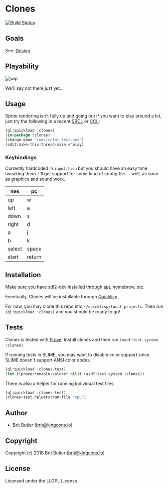 # Clones

[![Build Status](https://travis-ci.org/kingcons/clones.svg?branch=master)](https://travis-ci.org/kingcons/clones)

## Goals

See: [Design](https://github.com/kingcons/clones/blob/master/DESIGN.md)

## Playability

![wip](http://redlinernotes.com/images/clones_progress.png)

We'll say not there _just_ yet...

## Usage

Sprite rendering isn't fully up and going but if you want to play around a bit,
just try the following in a recent [SBCL][sbcl] or [CCL][ccl]:

```lisp
(ql:quickload :clones)
(in-package :clones)
(change-game "roms/color_test.nes")
(sdl2:make-this-thread-main #'play)
```

### Keybindings

Currently hardcoded in `input.lisp` but you should have an easy time tweaking them.
I'll get support for some kind of config file ... well, as soon as graphics and sound work.

| nes    | pc     |
|--------|--------|
| up     | w      |
| left   | a      |
| down   | s      |
| right  | d      |
| a      | j      |
| b      | k      |
| select | space  |
| start  | return |

## Installation

Make sure you have sdl2-dev installed through apt, homebrew, etc.

Eventually, Clones will be installable through [Quicklisp](https://quicklisp.org).

For now, you may clone this repo into `~/quicklisp/local-projects`.
Then run `(ql:quickload :clones)` and you should be ready to go!

## Tests

Clones is tested with [Prove](https://github.com/fukamachi/prove).
Install clones and then run `(asdf:test-system :clones)`.

If running tests in SLIME, you may want to disable color support
since SLIME doesn't support ANSI color codes.

```lisp
(ql:quickload :clones-test)
(let ((prove:*enable-colors* nil)) (asdf:test-system :clones))
```

There is also a helper for running individual test files.

```lisp
(ql:quickload :clones-test)
(clones-test.helpers:run-file "cpu")
```

## Author

* Brit Butler (brit@kingcons.io)

## Copyright

Copyright (c) 2018 Brit Butler (brit@kingcons.io)

## License

Licensed under the LLGPL License.

[sbcl]: http://sbcl.org/
[ccl]: https://ccl.clozure.com/
